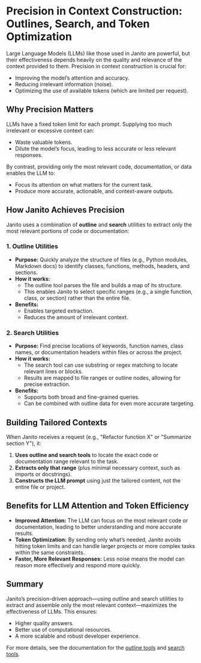 # Precision in Context Construction: Outlines, Search, and Token Optimization

Large Language Models (LLMs) like those used in Janito are powerful, but their effectiveness depends heavily on the quality and relevance of the context provided to them. Precision in context construction is crucial for:

- Improving the model’s attention and accuracy.
- Reducing irrelevant information (noise).
- Optimizing the use of available tokens (which are limited per request).

## Why Precision Matters

LLMs have a fixed token limit for each prompt. Supplying too much irrelevant or excessive context can:

- Waste valuable tokens.
- Dilute the model’s focus, leading to less accurate or less relevant responses.

By contrast, providing only the most relevant code, documentation, or data enables the LLM to:

- Focus its attention on what matters for the current task.
- Produce more accurate, actionable, and context-aware outputs.

## How Janito Achieves Precision

Janito uses a combination of **outline** and **search** utilities to extract only the most relevant portions of code or documentation:

### 1. Outline Utilities

- **Purpose:** Quickly analyze the structure of files (e.g., Python modules, Markdown docs) to identify classes, functions, methods, headers, and sections.
- **How it works:**
  - The outline tool parses the file and builds a map of its structure.
  - This enables Janito to select specific ranges (e.g., a single function, class, or section) rather than the entire file.
- **Benefits:**
  - Enables targeted extraction.
  - Reduces the amount of irrelevant context.

### 2. Search Utilities

- **Purpose:** Find precise locations of keywords, function names, class names, or documentation headers within files or across the project.
- **How it works:**
  - The search tool can use substring or regex matching to locate relevant lines or blocks.
  - Results are mapped to file ranges or outline nodes, allowing for precise extraction.
- **Benefits:**
  - Supports both broad and fine-grained queries.
  - Can be combined with outline data for even more accurate targeting.

## Building Tailored Contexts

When Janito receives a request (e.g., "Refactor function X" or "Summarize section Y"), it:

1. **Uses outline and search tools** to locate the exact code or documentation range relevant to the task.
2. **Extracts only that range** (plus minimal necessary context, such as imports or docstrings).
3. **Constructs the LLM prompt** using just the tailored content, not the entire file or project.

## Benefits for LLM Attention and Token Efficiency

- **Improved Attention:** The LLM can focus on the most relevant code or documentation, leading to better understanding and more accurate results.
- **Token Optimization:** By sending only what’s needed, Janito avoids hitting token limits and can handle larger projects or more complex tasks within the same constraints.
- **Faster, More Relevant Responses:** Less noise means the model can reason more effectively and respond more quickly.

## Summary

Janito’s precision-driven approach—using outline and search utilities to extract and assemble only the most relevant context—maximizes the effectiveness of LLMs. This ensures:

- Higher quality answers.
- Better use of computational resources.
- A more scalable and robust developer experience.

For more details, see the documentation for the [outline tools](tools/get_file_outline.md) and [search tools](tools/search_text.md).
